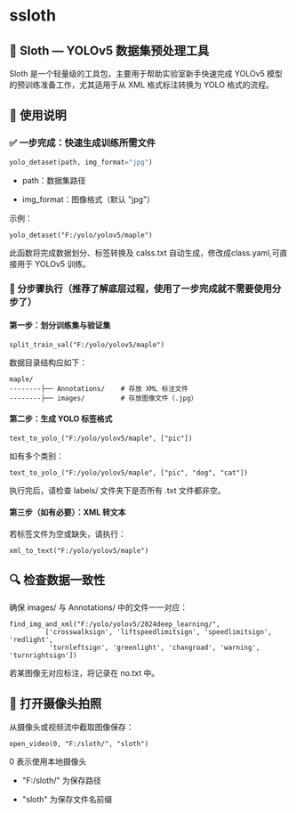 # ssloth

## 🦥 Sloth — YOLOv5 数据集预处理工具
Sloth 是一个轻量级的工具包，主要用于帮助实验室新手快速完成 YOLOv5 模型的预训练准备工作，尤其适用于从 XML 格式标注转换为 YOLO 格式的流程。

## 🧠 使用说明
### ✅ 一步完成：快速生成训练所需文件
```python
yolo_detaset(path, img_format="jpg")
```
- path：数据集路径

- img_format：图像格式（默认 "jpg"）

示例：
```
yolo_detaset("F:/yolo/yolov5/maple")
 ```
此函数将完成数据划分、标签转换及 calss.txt 自动生成，修改成class.yaml,可直接用于 YOLOv5 训练。

### 🧩 分步骤执行（推荐了解底层过程，使用了一步完成就不需要使用分步了）

#### 第一步：划分训练集与验证集
```
split_train_val("F:/yolo/yolov5/maple")
```
数据目录结构应如下：
```
maple/
--------├── Annotations/    # 存放 XML 标注文件
--------├── images/         # 存放图像文件（.jpg）
```
#### 第二步：生成 YOLO 标签格式
```
text_to_yolo_("F:/yolo/yolov5/maple", ["pic"])
```
如有多个类别：
```
text_to_yolo_("F:/yolo/yolov5/maple", ["pic", "dog", "cat"])
```
执行完后，请检查 labels/ 文件夹下是否所有 .txt 文件都非空。

#### 第三步（如有必要）：XML 转文本
若标签文件为空或缺失，请执行：
```
xml_to_text("F:/yolo/yolov5/maple")
```
## 🔍 检查数据一致性
确保 images/ 与 Annotations/ 中的文件一一对应：
```
find_img_and_xml("F:/yolo/yolov5/2024deep_learning/",
		 ['crosswalksign', 'liftspeedlimitsign', 'speedlimitsign', 'redlight',
		  'turnleftsign', 'greenlight', 'changroad', 'warning', 'turnrightsign'])
```		   
若某图像无对应标注，将记录在 no.txt 中。

## 🎥 打开摄像头拍照
从摄像头或视频流中截取图像保存：
```
open_video(0, "F:/sloth/", "sloth")
```
0 表示使用本地摄像头

- "F:/sloth/" 为保存路径

- "sloth" 为保存文件名前缀





 

